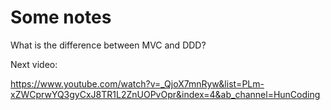# Some notes

What is the difference between MVC and DDD?

Next video:

https://www.youtube.com/watch?v=_QjoX7mnRyw&list=PLm-xZWCprwYQ3gyCxJ8TR1L2ZnUOPvOpr&index=4&ab_channel=HunCoding
